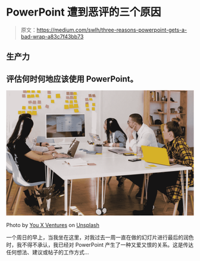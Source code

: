 # PowerPoint 遭到恶评的三个原因

> 原文：<https://medium.com/swlh/three-reasons-powerpoint-gets-a-bad-wrap-a83c7f43bb73>

## 生产力

## 评估何时何地应该使用 PowerPoint。

![](img/58dfb17252e58e55f7fdb8e2487ee24c.png)

Photo by [You X Ventures](https://unsplash.com/@youxventures?utm_source=unsplash&utm_medium=referral&utm_content=creditCopyText) on [Unsplash](https://unsplash.com/search/photos/company?utm_source=unsplash&utm_medium=referral&utm_content=creditCopyText)

一个周日的早上，当我坐在这里，对我过去一周一直在做的幻灯片进行最后的润色时，我不得不承认，我已经对 PowerPoint 产生了一种又爱又恨的关系。这是传达任何想法、建议或帖子的工作方式…